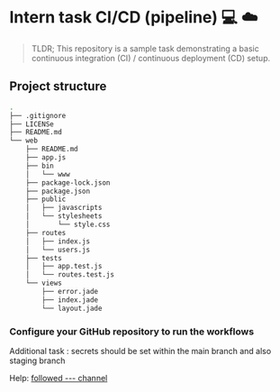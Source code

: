 # Intern  task  CI/CD  (pipeline)  💻 ☁️

> TLDR; This repository is a sample task demonstrating a basic continuous integration (CI) / continuous deployment (CD) setup. 

## Project structure

```sh
.
├── .gitignore
├── LICENSe
├── README.md
└── web
    ├── README.md
    ├── app.js
    ├── bin
    │   └── www
    ├── package-lock.json
    ├── package.json
    ├── public
    │   ├── javascripts
    │   └── stylesheets
    │       └── style.css
    ├── routes
    │   ├── index.js
    │   └── users.js
    ├── tests
    │   ├── app.test.js
    │   └── routes.test.js
    └── views
        ├── error.jade
        ├── index.jade
        └── layout.jade

```


### Configure your GitHub repository to run the workflows

Additional task :
secrets should be set within the main branch and also staging branch 


Help: [followed  --- channel](https://www.youtube.com/@glich.stream)
#
